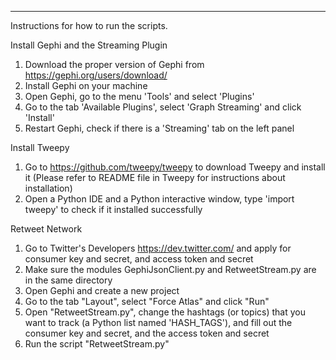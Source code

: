 ---------------------------------------
Instructions for how to run the scripts.


Install Gephi and the Streaming Plugin

1. Download the proper version of Gephi from https://gephi.org/users/download/
2. Install Gephi on your machine
3. Open Gephi, go to the menu 'Tools' and select 'Plugins'
4. Go to the tab 'Available Plugins', select 'Graph Streaming' and click 'Install'
5. Restart Gephi, check if there is a 'Streaming' tab on the left panel 


Install Tweepy

1. Go to https://github.com/tweepy/tweepy to download Tweepy and install it (Please refer to README file in Tweepy for instructions about installation)
2. Open a Python IDE and a Python interactive window, type 'import tweepy' to check if it installed successfully


Retweet Network

1. Go to Twitter's Developers https://dev.twitter.com/ and apply for consumer key and secret, and access token and secret
2. Make sure the modules GephiJsonClient.py and RetweetStream.py are in the same directory
3. Open Gephi and create a new project
4. Go to the tab "Layout", select "Force Atlas" and click "Run"
5. Open "RetweetStream.py", change the hashtags (or topics) that you want to track (a Python list named 'HASH_TAGS'), and fill out the consumer key and secret, and the access token and secret
6. Run the script "RetweetStream.py"

